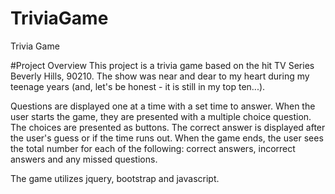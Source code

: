 # TriviaGame
Trivia Game

#Project Overview
This project is a trivia game based on the hit TV Series Beverly Hills, 90210. The show was near and dear to my heart during my teenage years (and, let's be honest - it is still in my top ten...).

Questions are displayed one at a time with a set time to answer.  When the user starts the game, they are presented with a multiple choice question. The choices are presented as buttons.  The correct answer is displayed after the user's guess or if the time runs out.  When the game ends, the user sees the total number for each of the following: correct answers, incorrect answers and any missed questions. 

The game utilizes jquery, bootstrap and javascript.